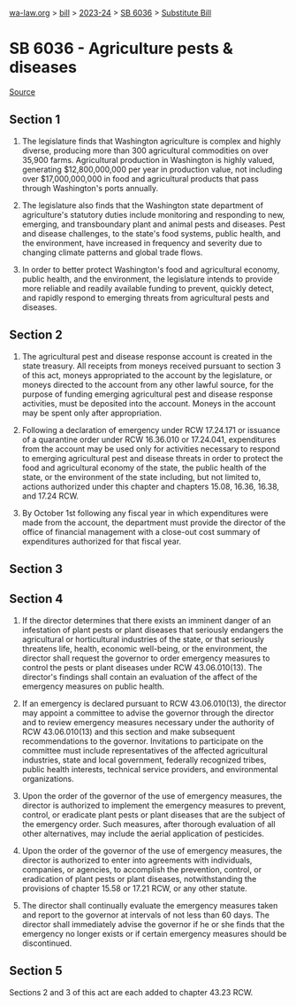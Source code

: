 [wa-law.org](/) > [bill](/bill/) > [2023-24](/bill/2023-24/) > [SB 6036](/bill/2023-24/sb/6036/) > [Substitute Bill](/bill/2023-24/sb/6036/S/)

# SB 6036 - Agriculture pests & diseases

[Source](http://lawfilesext.leg.wa.gov/biennium/2023-24/Pdf/Bills/Senate%20Bills/6036-S.pdf)

## Section 1
1. The legislature finds that Washington agriculture is complex and highly diverse, producing more than 300 agricultural commodities on over 35,900 farms. Agricultural production in Washington is highly valued, generating $12,800,000,000 per year in production value, not including over $17,000,000,000 in food and agricultural products that pass through Washington's ports annually.

2. The legislature also finds that the Washington state department of agriculture's statutory duties include monitoring and responding to new, emerging, and transboundary plant and animal pests and diseases. Pest and disease challenges, to the state's food systems, public health, and the environment, have increased in frequency and severity due to changing climate patterns and global trade flows.

3. In order to better protect Washington's food and agricultural economy, public health, and the environment, the legislature intends to provide more reliable and readily available funding to prevent, quickly detect, and rapidly respond to emerging threats from agricultural pests and diseases.

## Section 2
1. The agricultural pest and disease response account is created in the state treasury. All receipts from moneys received pursuant to section 3 of this act, moneys appropriated to the account by the legislature, or moneys directed to the account from any other lawful source, for the purpose of funding emerging agricultural pest and disease response activities, must be deposited into the account. Moneys in the account may be spent only after appropriation.

2. Following a declaration of emergency under RCW 17.24.171 or issuance of a quarantine order under RCW 16.36.010 or 17.24.041, expenditures from the account may be used only for activities necessary to respond to emerging agricultural pest and disease threats in order to protect the food and agricultural economy of the state, the public health of the state, or the environment of the state including, but not limited to, actions authorized under this chapter and chapters 15.08, 16.36, 16.38, and 17.24 RCW.

3. By October 1st following any fiscal year in which expenditures were made from the account, the department must provide the director of the office of financial management with a close-out cost summary of expenditures authorized for that fiscal year.

## Section 3
## Section 4
1. If the director determines that there exists an imminent danger of an infestation of plant pests or plant diseases that seriously endangers the agricultural or horticultural industries of the state, or that seriously threatens life, health, economic well-being, or the environment, the director shall request the governor to order emergency measures to control the pests or plant diseases under RCW 43.06.010(13). The director's findings shall contain an evaluation of the affect of the emergency measures on public health.

2. If an emergency is declared pursuant to RCW 43.06.010(13), the director may appoint a committee to advise the governor through the director and to review emergency measures necessary under the authority of RCW 43.06.010(13) and this section and make subsequent recommendations to the governor. Invitations to participate on the committee must include representatives of the affected agricultural industries, state and local government, federally recognized tribes, public health interests, technical service providers, and environmental organizations.

3. Upon the order of the governor of the use of emergency measures, the director is authorized to implement the emergency measures to prevent, control, or eradicate plant pests or plant diseases that are the subject of the emergency order. Such measures, after thorough evaluation of all other alternatives, may include the aerial application of pesticides.

4. Upon the order of the governor of the use of emergency measures, the director is authorized to enter into agreements with individuals, companies, or agencies, to accomplish the prevention, control, or eradication of plant pests or plant diseases, notwithstanding the provisions of chapter 15.58 or 17.21 RCW, or any other statute.

5. The director shall continually evaluate the emergency measures taken and report to the governor at intervals of not less than 60 days. The director shall immediately advise the governor if he or she finds that the emergency no longer exists or if certain emergency measures should be discontinued.

## Section 5
Sections 2 and 3 of this act are each added to chapter 43.23 RCW.
